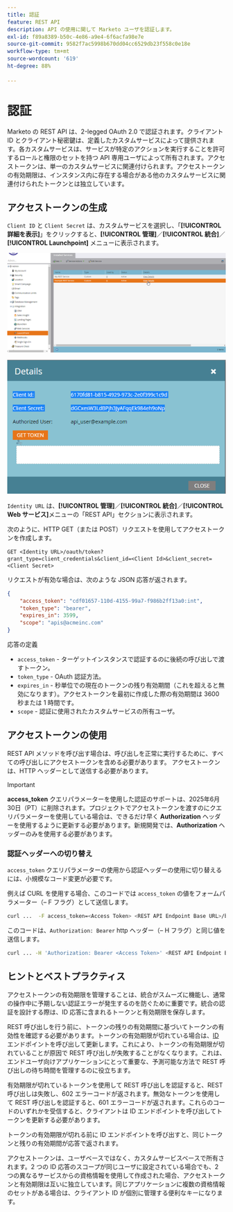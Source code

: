 ```yaml
---
title: 認証
feature: REST API
description: API の使用に関して Marketo ユーザを認証します。
exl-id: f89a8389-b50c-4e86-a9e4-6f6acfa98e7e
source-git-commit: 9582f7ac5998b670dd04cc6529db23f558c0e18e
workflow-type: tm+mt
source-wordcount: '619'
ht-degree: 88%

---
```


# 認証

Marketo の REST API は、2-legged OAuth 2.0 で認証されます。クライアント ID とクライアント秘密鍵は、定義したカスタムサービスによって提供されます。各カスタムサービスは、サービスが特定のアクションを実行することを許可するロールと権限のセットを持つ API 専用ユーザによって所有されます。アクセストークンは、単一のカスタムサービスに関連付けられます。アクセストークンの有効期限は、インスタンス内に存在する場合がある他のカスタムサービスに関連付けられたトークンとは独立しています。

## アクセストークンの生成

`Client ID` と `Client Secret` は、カスタムサービスを選択し、「**[!UICONTROL 詳細を表示]**」をクリックすると、**[!UICONTROL 管理]**／**[!UICONTROL 統合]**／**[!UICONTROL Launchpoint]** メニューに表示されます。

![REST サービスの詳細を取得](assets/authentication-service-view-details.png)

![Launchpoint 資格情報](assets/admin-launchpoint-credentials.png)

`Identity URL` は、**[!UICONTROL 管理]**／**[!UICONTROL 統合]**／**[!UICONTROL Web サービス]**&#x200B;メニューの「REST API」セクションに表示されます。

次のように、HTTP GET（または POST）リクエストを使用してアクセストークンを作成します。

```
GET <Identity URL>/oauth/token?grant_type=client_credentials&client_id=<Client Id>&client_secret=<Client Secret>
```

リクエストが有効な場合は、次のような JSON 応答が返されます。

```json
{
    "access_token": "cdf01657-110d-4155-99a7-f986b2ff13a0:int",
    "token_type": "bearer",
    "expires_in": 3599,
    "scope": "apis@acmeinc.com"
}
```

応答の定義

- `access_token` - ターゲットインスタンスで認証するのに後続の呼び出しで渡すトークン。
- `token_type` - OAuth 認証方法。
- `expires_in` - 秒単位での現在のトークンの残り有効期間（これを超えると無効になります）。アクセストークンを最初に作成した際の有効期間は 3600 秒または 1 時間です。
- `scope` - 認証に使用されたカスタムサービスの所有ユーザ。

## アクセストークンの使用

REST API メソッドを呼び出す場合は、呼び出しを正常に実行するために、すべての呼び出しにアクセストークンを含める必要があります。
アクセストークンは、HTTP ヘッダーとして送信する必要があります。

>[!IMPORTANT]
>
>**access_token** クエリパラメーターを使用した認証のサポートは、2025年6月30日（PT）に削除されます。プロジェクトでアクセストークンを渡すのにクエリパラメーターを使用している場合は、できるだけ早く **Authorization** ヘッダーを使用するように更新する必要があります。新規開発では、**Authorization** ヘッダーのみを使用する必要があります。

### 認証ヘッダーへの切り替え


`access_token` クエリパラメーターの使用から認証ヘッダーの使用に切り替えるには、小規模なコード変更が必要です。

例えば CURL を使用する場合、このコードでは `access_token` の値をフォームパラメーター（– F フラグ）として送信します。

```bash
curl ...  -F access_token=<Access Token> <REST API Endpoint Base URL>/bulk/v1/apiCall.json
```

このコードは、`Authorization: Bearer` http ヘッダー（– H フラグ）と同じ値を送信します。

```bash
curl ... -H 'Authorization: Bearer <Access Token>' <REST API Endpoint Base URL>/bulk/v1/apiCall.json
```

## ヒントとベストプラクティス

アクセストークンの有効期限を管理することは、統合がスムーズに機能し、通常の操作中に予期しない認証エラーが発生するのを防ぐために重要です。統合の認証を設計する際は、ID 応答に含まれるトークンと有効期限を保存します。

REST 呼び出しを行う前に、トークンの残りの有効期間に基づいてトークンの有効性を確認する必要があります。トークンの有効期限が切れている場合は、[ID](https://developer.adobe.com/marketo-apis/api/identity/#tag/Identity/operation/identityUsingGET) エンドポイントを呼び出して更新します。これにより、トークンの有効期限が切れていることが原因で REST 呼び出しが失敗することがなくなります。これは、エンドユーザ向けアプリケーションにとって重要な、予測可能な方法で REST 呼び出しの待ち時間を管理するのに役立ちます。

有効期限が切れているトークンを使用して REST 呼び出しを認証すると、REST 呼び出しは失敗し、602 エラーコードが返されます。無効なトークンを使用して REST 呼び出しを認証すると、601 エラーコードが返されます。これらのコードのいずれかを受信すると、クライアントは ID エンドポイントを呼び出してトークンを更新する必要があります。

トークンの有効期限が切れる前に ID エンドポイントを呼び出すと、同じトークンと残りの有効期間が応答で返されます。

アクセストークンは、ユーザベースではなく、カスタムサービスベースで所有されます。2 つの ID 応答のスコープが同じユーザに設定されている場合でも、2 つの異なるサービスからの資格情報を使用して作成された場合、アクセストークンと有効期限は互いに独立しています。同じアプリケーションに複数の資格情報のセットがある場合は、クライアント ID が個別に管理する便利なキーになります。
